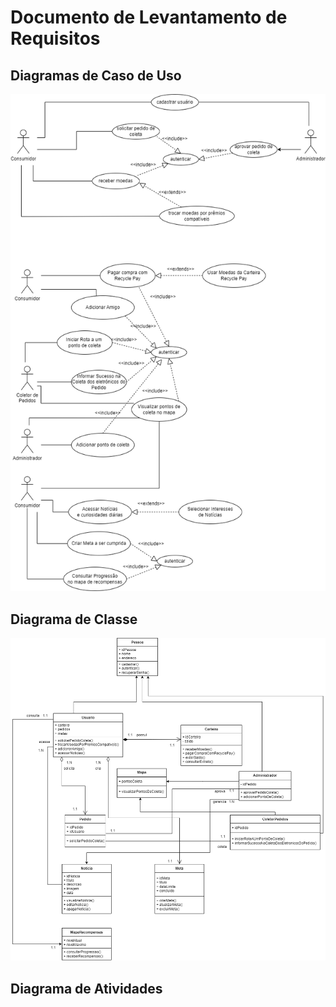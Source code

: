 # Documento de Levantamento de Requisitos

## Diagramas de Caso de Uso 
![Screenshoots](/artefatos/imagens/casos%20de%20uso.drawio.png)

## Diagrama de Classe 
![Screenshoots](/artefatos/imagens/Diagrama%20de%20Classes.drawio.png)

## Diagrama de Atividades 
